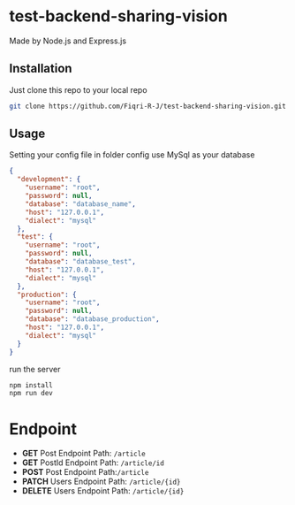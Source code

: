 # test-backend-sharing-vision

Made by Node.js and Express.js

## Installation

Just clone this repo to your local repo

```bash
git clone https://github.com/Fiqri-R-J/test-backend-sharing-vision.git
```

## Usage

Setting your config file in folder config
use MySql as your database

```config.json
{
  "development": {
    "username": "root",
    "password": null,
    "database": "database_name",
    "host": "127.0.0.1",
    "dialect": "mysql"
  },
  "test": {
    "username": "root",
    "password": null,
    "database": "database_test",
    "host": "127.0.0.1",
    "dialect": "mysql"
  },
  "production": {
    "username": "root",
    "password": null,
    "database": "database_production",
    "host": "127.0.0.1",
    "dialect": "mysql"
  }
}
```

run the server

```js
npm install
npm run dev
```

# Endpoint

- **GET** Post Endpoint Path: `/article`
- **GET** PostId Endpoint Path: `/article/id`
- **POST** Post Endpoint Path:`/article`
- **PATCH** Users Endpoint Path: `/article/{id}`
- **DELETE** Users Endpoint Path: `/article/{id}`
